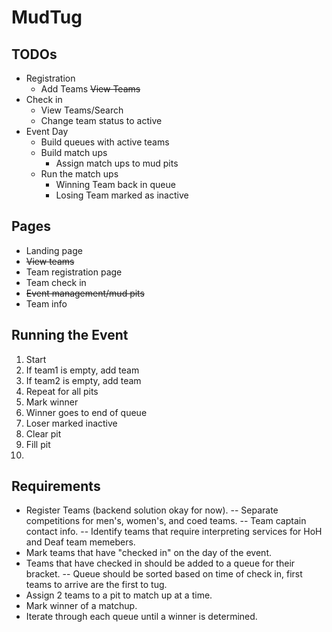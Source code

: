 # MudTug
## TODOs
 - Registration
    - Add Teams
    ~~View Teams~~
 - Check in
    - View Teams/Search
    - Change team status to active
 - Event Day
    - Build queues with active teams
    - Build match ups
        - Assign match ups to mud pits
    - Run the match ups
        - Winning Team back in queue
        - Losing Team marked as inactive
        
## Pages
- Landing page
- ~~View teams~~
- Team registration page
- Team check in
- ~~Event management/mud pits~~
- Team info

## Running the Event
1. Start
2. If team1 is empty, add team
3. If team2 is empty, add team
4. Repeat for all pits
5. Mark winner
6. Winner goes to end of queue
7. Loser marked inactive
8. Clear pit
9. Fill pit
10. 

## Requirements
 - Register Teams (backend solution okay for now).
 -- Separate competitions for men's, women's, and coed teams.
 -- Team captain contact info.
 -- Identify teams that require interpreting services for HoH and Deaf team memebers.
 - Mark teams that have "checked in" on the day of the event.
 - Teams that have checked in should be added to a queue for their bracket. 
 -- Queue should be sorted based on time of check in, first teams to arrive are the first to tug.
 - Assign 2 teams to a pit to match up at a time.
 - Mark winner of a matchup.
 - Iterate through each queue until a winner is determined.